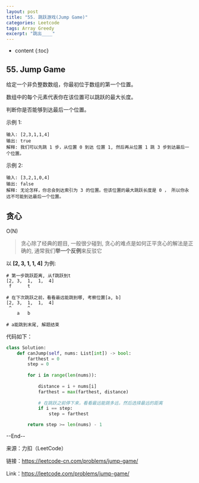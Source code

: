 ```yaml
---
layout: post
title: "55. 跳跃游戏(Jump Game)"
categories: Leetcode
tags: Array Greedy
excerpt: "跳出____"
---
```


* content
{:toc}

## 55. Jump Game

给定一个非负整数数组，你最初位于数组的第一个位置。

数组中的每个元素代表你在该位置可以跳跃的最大长度。

判断你是否能够到达最后一个位置。

示例 1:

```
输入: [2,3,1,1,4]
输出: true
解释: 我们可以先跳 1 步，从位置 0 到达 位置 1, 然后再从位置 1 跳 3 步到达最后一个位置。
```

示例 2:

```
输入: [3,2,1,0,4]
输出: false
解释: 无论怎样，你总会到达索引为 3 的位置。但该位置的最大跳跃长度是 0 ， 所以你永远不可能到达最后一个位置。
```

## 贪心

O(N)

> 贪心除了经典的题目, 一般很少碰到, 贪心的难点是如何正平贪心的解法是正确的, 通常我们**举一个反例**来反驳它

以 **[2, 3,  1,  1,  4]** 为例:

```
# 第一步跳跃距离, 从f跳跃到t
[2, 3,  1,  1,  4]   
 f      t       

# 在下次跳跃之前，看看最远能跳到哪, 考察位置[a, b]
[2, 3,  1,  1,  4]
 ^      ^          
    a   b

# a能跳到末尾, 解题结束
```

代码如下：

```python
class Solution:
    def canJump(self, nums: List[int]) -> bool:
        farthest = 0
        step = 0
        
        for i in range(len(nums)):
            
            distance = i + nums[i]
            farthest = max(farthest, distance)
            
            # 在跳跃之前停下来，看看最远能跳多远，然后选择最远的距离
            if i == step:
                step = farthest

        return step >= len(nums) - 1
```

--End--

来源：力扣（LeetCode）

链接：https://leetcode-cn.com/problems/jump-game/

Link：https://leetcode.com/problems/jump-game/
